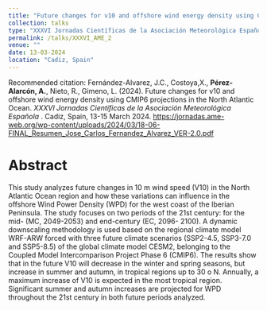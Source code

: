 ```yaml
---
title: "Future changes for v10 and offshore wind energy density using CMIP6 projections in the North Atlantic Ocean"
collection: talks
type: "XXXVI Jornadas Científicas de la Asociación Meteorológica Española"
permalink: /talks/XXXVI_AME_2
venue: ""
date: 13-03-2024
location: "Cadiz, Spain"
---
```


Recommended citation: Fernández-Alvarez, J.C., Costoya,X., <b>Pérez-Alarcón, A.</b>, Nieto, R., Gimeno, L. (2024). 
Future changes for v10 and offshore wind energy density using CMIP6 projections in the North Atlantic Ocean. <i> XXXVI Jornadas Científicas de la Asociación Meteorológica Española </i>. Cadiz, Spain,
13-15 March 2024. <a href="https://jornadas.ame-web.org/wp-content/uploads/2024/03/18-06-FINAL_Resumen_Jose_Carlos_Fernandez_Alvarez_VER-2.0.pdf"
                    target="blank">https://jornadas.ame-web.org/wp-content/uploads/2024/03/18-06-FINAL_Resumen_Jose_Carlos_Fernandez_Alvarez_VER-2.0.pdf</a>


# Abstract
This study analyzes future changes in 10 m wind speed (V10) in the North Atlantic Ocean region and how these
variations can influence in the offshore Wind Power Density (WPD) for the west coast of the Iberian Peninsula.
The study focuses on two periods of the 21st century: for the mid- (MC, 2049-2053) and end-century (EC, 2096-
2100). A dynamic downscaling methodology is used based on the regional climate model WRF-ARW forced with
three future climate scenarios (SSP2-4.5, SSP3-7.0 and SSP5-8.5) of the global climate model CESM2, belonging
to the Coupled Model Intercomparison Project Phase 6 (CMIP6). The results show that in the future V10 will
decrease in the winter and spring seasons, but increase in summer and autumn, in tropical regions up to 30 o
N. Annually, a maximum increase of V10 is expected in the most tropical region. Significant summer and autumn
increases are projected for WPD throughout the 21st century in both future periods analyzed.
